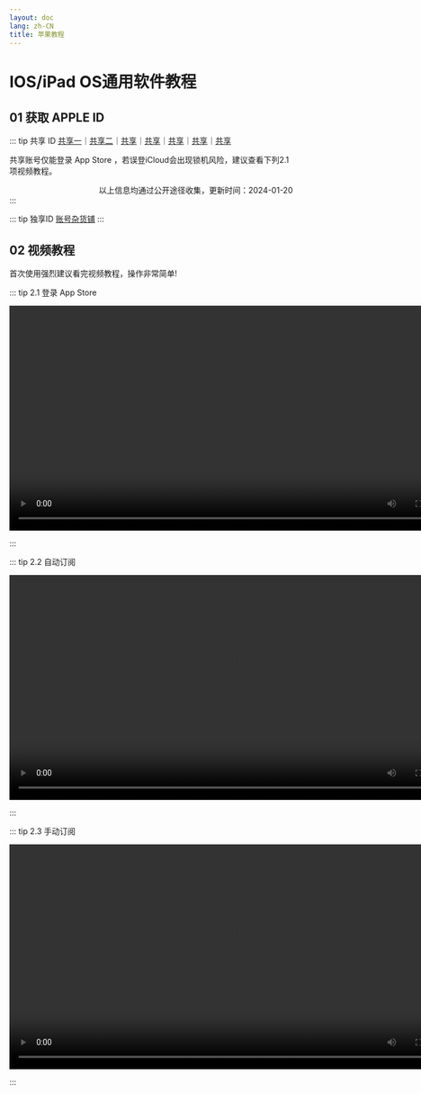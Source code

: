 ```yaml
---
layout: doc
lang: zh-CN
title: 苹果教程
---
```



# IOS/iPad OS通用软件教程

## 01 获取 APPLE ID

::: tip 共享 ID
[共享一](https://idfree.top)｜[共享二](https://apple.laogoubi.net/s/c7d1e73290a646f2513f6f0b75843b0b)｜[共享](https://idshare.me)｜[共享](https://idshare.me)｜[共享](https://appleid.iossid.com)｜[共享](https://aunlock.laogoubi.net/s/df4ab9de842ce5f0abefcc560cf504f0)｜[共享](https://aunlock.laogoubi.net/s/1ddec87e5432ed7d6fb11056bc53fd6a.top)

共享账号仅能登录 App Store ，若误登iCloud会出现锁机风险，建议查看下列2.1项视频教程。

<div style="text-align: right;">以上信息均通过公开途径收集，更新时间：2024-01-20 </div>
:::

::: tip 独享ID
[账号杂货铺](http://cloud.idid88.com)
:::

## 02 视频教程

首次使用强烈建议看完视频教程，操作非常简单!

::: tip 2.1 登录 App Store

<video controls>
  <source src="./v/i/login.webm" type="video/webm" />
</video>

:::

::: tip 2.2 自动订阅

<video controls>
  <source src="./v/i/click.webm" type="video/webm" />
</video>

:::

::: tip 2.3 手动订阅

<video controls>
  <source src="./v/i/copy.webm" type="video/webm" />
</video>

:::

<style>
  video {
    height: 400px;
    
  }
</style>

<!-- ---
layout: home

hero:
  name: "Hi there!"
  text: "你能在这里找到一些有趣的软件使用教程"
  tagline: My great project tagline
  actions:
    - theme: brand
      text: Markdown Examples
      link: /markdown-examples
    - theme: alt
      text: API Examples
      link: /api-examples

features:
  - title: Feature A
    details: Lorem ipsum dolor sit amet, consectetur adipiscing elit
  - title: Feature B
    details: Lorem ipsum dolor sit amet, consectetur adipiscing elit
  - title: Feature C
    details: Lorem ipsum dolor sit amet, consectetur adipiscing elit
--- -->

